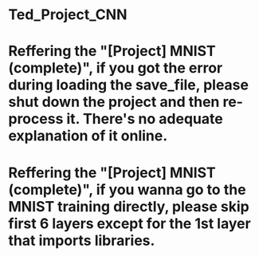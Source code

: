 # Ted_Project_CNN

# Reffering the "[Project] MNIST (complete)", if you got the error during loading the save_file, please shut down the project and then re-process it. There's no adequate explanation of it online.

# Reffering the "[Project] MNIST (complete)", if you wanna go to the MNIST training directly, please skip first 6 layers except for the 1st layer that imports libraries.
